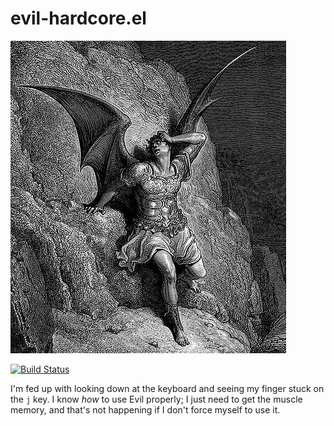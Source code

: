 # evil-hardcore.el

![fallen angel](https://github.com/daantjie/evil-hardcore.el/blob/master/fallen-angel.jpg)

[![Build Status](https://travis-ci.org/daantjie/evil-hardcore.el.svg?branch=master)](https://travis-ci.org/daantjie/evil-hardcore.el)

I'm fed up with looking down at the keyboard and seeing my finger stuck on the
`j` key. I know *how* to use Evil properly; I just need to get the muscle
memory, and that's not happening if I don't force myself to use it.

